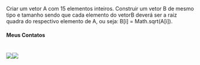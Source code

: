 Criar um vetor A com 15 elementos inteiros. 
Construir um vetor B
de mesmo tipo e tamanho sendo que cada elemento do vetorB
deverá ser a raiz quadra do respectivo elemento de A, ou seja:
B[i] = Math.sqrt(A[i]).

#### Meus Contatos
# <a href = "mailto:joaodedeusrsfilho@gmail.com"><img src="https://img.shields.io/badge/-Gmail-%23333?style=for-the-badge&logo=gmail&logoColor=white" target="_blank"></a><a href="https://www.linkedin.com/in/joaodedeusrsfilho" target="_blank"><img src="https://img.shields.io/badge/-LinkedIn-%230077B5?style=for-the-badge&logo=linkedin&logoColor=white" target="_blank"></a> 
